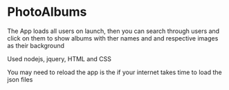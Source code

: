 # PhotoAlbums

The App loads all users on launch, then you can search through users and click on them to show albums with ther names and and respective images as their background

Used nodejs, jquery, HTML and CSS

You may need to reload the app is the if your internet takes time to load the json files

